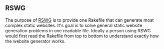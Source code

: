 RSWG
---

The purpose of [RSWG](http://github.com/ryantm/rswg/) is to provide one Rakefile that can generate most complex static websites. It's goal is to solve general static website generation problems in one readable file. Ideally a person using RSWG would first read the Rakefile from top to bottom to understand exactly how the website generator works.